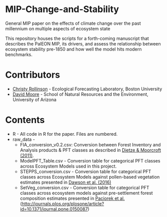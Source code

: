 # MIP-Change-and-Stability
General MIP paper on the effects of climate change over the past millennium on multiple aspects of ecosystem state

This repository houses the scripts for a forth-coming manuscript that describes the PalEON MIP, its drivers, and assess the relationship between ecosystem stability pre-1850 and how well the model hits modern benchmarks.

# Contributors

* [Christy Rollinson](https://github.com/crollinson) - Ecological Forecasting Laboratory, Boston University
* [David Moore](davidjpmoore) - School of Natural Resources and the Environment, University of Arizona

# Contents

* R - All code in R for the paper.  Files are numbered.
* raw_data - 
  * FIA_conversion_v0.2.csv: Conversion between Forest Inventory and Analysis products & PFT classes as described in [Dietze & Moorcroft (2011)](http://onlinelibrary.wiley.com/doi/10.1111/j.1365-2486.2011.02477.x/suppinfo).
  * ModelPFT_Table.csv - Conversion table for categorical PFT classes across Ecosystem Models used in this project.
  * STEPPS_conversion.csv - Conversion table for categorical PFT classes across Ecosystem Models against pollen-based vegetation estimates presented in [Dawson et al. (2016)](http://www.sciencedirect.com/science/article/pii/S0277379116300142)
  * SetVeg_conversion.csv - Conversion table for categorical PFT classes across ecosystem models against pre-settlement forest composition estimates presented in [Paciorek et al.](2016)(http://journals.plos.org/plosone/article?id=10.1371/journal.pone.0150087)
